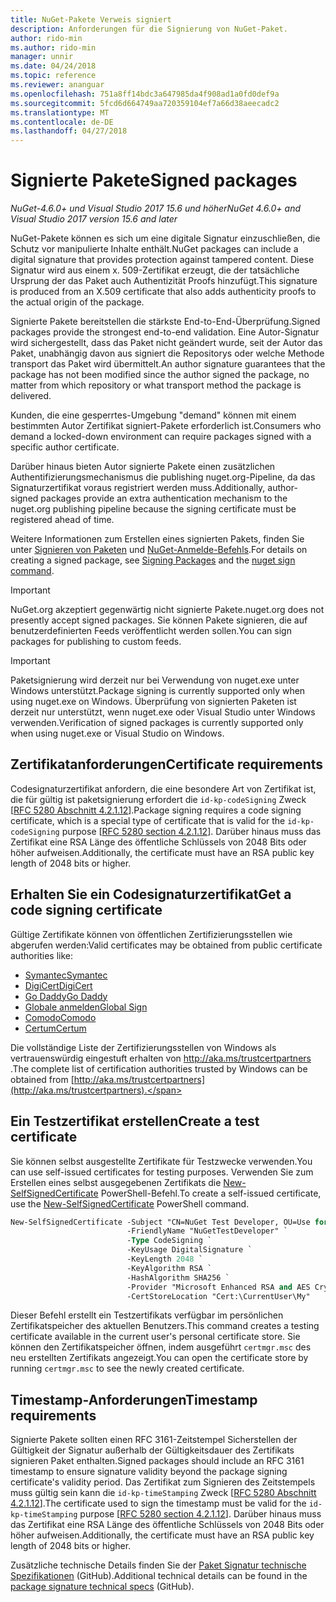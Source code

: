 ```yaml
---
title: NuGet-Pakete Verweis signiert
description: Anforderungen für die Signierung von NuGet-Paket.
author: rido-min
ms.author: rido-min
manager: unnir
ms.date: 04/24/2018
ms.topic: reference
ms.reviewer: ananguar
ms.openlocfilehash: 751a8ff14bdc3a647985da4f908ad1a0fd0def9a
ms.sourcegitcommit: 5fcd6d664749aa720359104ef7a66d38aeecadc2
ms.translationtype: MT
ms.contentlocale: de-DE
ms.lasthandoff: 04/27/2018
---
```

# <a name="signed-packages"></a><span data-ttu-id="e5618-103">Signierte Pakete</span><span class="sxs-lookup"><span data-stu-id="e5618-103">Signed packages</span></span>

<span data-ttu-id="e5618-104">*NuGet-4.6.0+ und Visual Studio 2017 15.6 und höher*</span><span class="sxs-lookup"><span data-stu-id="e5618-104">*NuGet 4.6.0+ and Visual Studio 2017 version 15.6 and later*</span></span>

<span data-ttu-id="e5618-105">NuGet-Pakete können es sich um eine digitale Signatur einzuschließen, die Schutz vor manipulierte Inhalte enthält.</span><span class="sxs-lookup"><span data-stu-id="e5618-105">NuGet packages can include a digital signature that provides protection against tampered content.</span></span> <span data-ttu-id="e5618-106">Diese Signatur wird aus einem x. 509-Zertifikat erzeugt, die der tatsächliche Ursprung der das Paket auch Authentizität Proofs hinzufügt.</span><span class="sxs-lookup"><span data-stu-id="e5618-106">This signature is produced from an X.509 certificate that also adds authenticity proofs to the actual origin of the package.</span></span>

<span data-ttu-id="e5618-107">Signierte Pakete bereitstellen die stärkste End-to-End-Überprüfung.</span><span class="sxs-lookup"><span data-stu-id="e5618-107">Signed packages provide the strongest end-to-end validation.</span></span> <span data-ttu-id="e5618-108">Eine Autor-Signatur wird sichergestellt, dass das Paket nicht geändert wurde, seit der Autor das Paket, unabhängig davon aus signiert die Repositorys oder welche Methode transport das Paket wird übermittelt.</span><span class="sxs-lookup"><span data-stu-id="e5618-108">An author signature guarantees that the package has not been modified since the author signed the package, no matter from which repository or what transport method the package is delivered.</span></span>

<span data-ttu-id="e5618-109">Kunden, die eine gesperrtes-Umgebung "demand" können mit einem bestimmten Autor Zertifikat signiert-Pakete erforderlich ist.</span><span class="sxs-lookup"><span data-stu-id="e5618-109">Consumers who demand a locked-down environment can require packages signed with a specific author certificate.</span></span>

<span data-ttu-id="e5618-110">Darüber hinaus bieten Autor signierte Pakete einen zusätzlichen Authentifizierungsmechanismus die publishing nuget.org-Pipeline, da das Signaturzertifikat voraus registriert werden muss.</span><span class="sxs-lookup"><span data-stu-id="e5618-110">Additionally, author-signed packages provide an extra authentication mechanism to the nuget.org publishing pipeline because the signing certificate must be registered ahead of time.</span></span>

<span data-ttu-id="e5618-111">Weitere Informationen zum Erstellen eines signierten Pakets, finden Sie unter [Signieren von Paketen](../create-packages/Sign-a-package.md) und [NuGet-Anmelde-Befehls](../tools/cli-ref-sign.md).</span><span class="sxs-lookup"><span data-stu-id="e5618-111">For details on creating a signed package, see [Signing Packages](../create-packages/Sign-a-package.md) and the [nuget sign command](../tools/cli-ref-sign.md).</span></span>

> [!Important]
> <span data-ttu-id="e5618-112">NuGet.org akzeptiert gegenwärtig nicht signierte Pakete.</span><span class="sxs-lookup"><span data-stu-id="e5618-112">nuget.org does not presently accept signed packages.</span></span> <span data-ttu-id="e5618-113">Sie können Pakete signieren, die auf benutzerdefinierten Feeds veröffentlicht werden sollen.</span><span class="sxs-lookup"><span data-stu-id="e5618-113">You can sign packages for publishing to custom feeds.</span></span>

> [!Important]
> <span data-ttu-id="e5618-114">Paketsignierung wird derzeit nur bei Verwendung von nuget.exe unter Windows unterstützt.</span><span class="sxs-lookup"><span data-stu-id="e5618-114">Package signing is currently supported only when using nuget.exe on Windows.</span></span> <span data-ttu-id="e5618-115">Überprüfung von signierten Paketen ist derzeit nur unterstützt, wenn nuget.exe oder Visual Studio unter Windows verwenden.</span><span class="sxs-lookup"><span data-stu-id="e5618-115">Verification of signed packages is currently supported only when using nuget.exe or Visual Studio on Windows.</span></span>

## <a name="certificate-requirements"></a><span data-ttu-id="e5618-116">Zertifikatanforderungen</span><span class="sxs-lookup"><span data-stu-id="e5618-116">Certificate requirements</span></span>

<span data-ttu-id="e5618-117">Codesignaturzertifikat anfordern, die eine besondere Art von Zertifikat ist, die für gültig ist paketsignierung erfordert die `id-kp-codeSigning` Zweck [[RFC 5280 Abschnitt 4.2.1.12](https://tools.ietf.org/html/rfc5280#section-4.2.1.12)].</span><span class="sxs-lookup"><span data-stu-id="e5618-117">Package signing requires a code signing certificate, which is a special type of certificate that is valid for the `id-kp-codeSigning` purpose [[RFC 5280 section 4.2.1.12](https://tools.ietf.org/html/rfc5280#section-4.2.1.12)].</span></span> <span data-ttu-id="e5618-118">Darüber hinaus muss das Zertifikat eine RSA Länge des öffentliche Schlüssels von 2048 Bits oder höher aufweisen.</span><span class="sxs-lookup"><span data-stu-id="e5618-118">Additionally, the certificate must have an RSA public key length of 2048 bits or higher.</span></span>

## <a name="get-a-code-signing-certificate"></a><span data-ttu-id="e5618-119">Erhalten Sie ein Codesignaturzertifikat</span><span class="sxs-lookup"><span data-stu-id="e5618-119">Get a code signing certificate</span></span>

<span data-ttu-id="e5618-120">Gültige Zertifikate können von öffentlichen Zertifizierungsstellen wie abgerufen werden:</span><span class="sxs-lookup"><span data-stu-id="e5618-120">Valid certificates may be obtained from public certificate authorities like:</span></span>

- [<span data-ttu-id="e5618-121">Symantec</span><span class="sxs-lookup"><span data-stu-id="e5618-121">Symantec</span></span>](https://trustcenter.websecurity.symantec.com/process/trust/productOptions?productType=SoftwareValidationClass3)
- [<span data-ttu-id="e5618-122">DigiCert</span><span class="sxs-lookup"><span data-stu-id="e5618-122">DigiCert</span></span>](https://www.digicert.com/code-signing/)
- [<span data-ttu-id="e5618-123">Go Daddy</span><span class="sxs-lookup"><span data-stu-id="e5618-123">Go Daddy</span></span>](https://www.godaddy.com/web-security/code-signing-certificate)
- [<span data-ttu-id="e5618-124">Globale anmelden</span><span class="sxs-lookup"><span data-stu-id="e5618-124">Global Sign</span></span>](https://www.globalsign.com/en/code-signing-certificate/)
- [<span data-ttu-id="e5618-125">Comodo</span><span class="sxs-lookup"><span data-stu-id="e5618-125">Comodo</span></span>](https://www.comodo.com/e-commerce/code-signing/code-signing-certificate.php)
- [<span data-ttu-id="e5618-126">Certum</span><span class="sxs-lookup"><span data-stu-id="e5618-126">Certum</span></span>](https://www.certum.eu/certum/cert,offer_en_open_source_cs.xml) 

<span data-ttu-id="e5618-127">Die vollständige Liste der Zertifizierungsstellen von Windows als vertrauenswürdig eingestuft erhalten von [ http://aka.ms/trustcertpartners ](http://aka.ms/trustcertpartners).</span><span class="sxs-lookup"><span data-stu-id="e5618-127">The complete list of certification authorities trusted by Windows can be obtained from [http://aka.ms/trustcertpartners](http://aka.ms/trustcertpartners).</span></span>

## <a name="create-a-test-certificate"></a><span data-ttu-id="e5618-128">Ein Testzertifikat erstellen</span><span class="sxs-lookup"><span data-stu-id="e5618-128">Create a test certificate</span></span>

<span data-ttu-id="e5618-129">Sie können selbst ausgestellte Zertifikate für Testzwecke verwenden.</span><span class="sxs-lookup"><span data-stu-id="e5618-129">You can use self-issued certificates for testing purposes.</span></span> <span data-ttu-id="e5618-130">Verwenden Sie zum Erstellen eines selbst ausgegebenen Zertifikats die [New-SelfSignedCertificate](https://docs.microsoft.com/en-us/powershell/module/pkiclient/new-selfsignedcertificate) PowerShell-Befehl.</span><span class="sxs-lookup"><span data-stu-id="e5618-130">To create a self-issued certificate, use the [New-SelfSignedCertificate](https://docs.microsoft.com/en-us/powershell/module/pkiclient/new-selfsignedcertificate) PowerShell command.</span></span>

```ps
New-SelfSignedCertificate -Subject "CN=NuGet Test Developer, OU=Use for testing purposes ONLY" `
                          -FriendlyName "NuGetTestDeveloper" `
                          -Type CodeSigning `
                          -KeyUsage DigitalSignature `
                          -KeyLength 2048 `
                          -KeyAlgorithm RSA `
                          -HashAlgorithm SHA256 `
                          -Provider "Microsoft Enhanced RSA and AES Cryptographic Provider" `
                          -CertStoreLocation "Cert:\CurrentUser\My" 
```

<span data-ttu-id="e5618-131">Dieser Befehl erstellt ein Testzertifikats verfügbar im persönlichen Zertifikatspeicher des aktuellen Benutzers.</span><span class="sxs-lookup"><span data-stu-id="e5618-131">This command creates a testing certificate available in the current user's personal certificate store.</span></span> <span data-ttu-id="e5618-132">Sie können den Zertifikatspeicher öffnen, indem ausgeführt `certmgr.msc` des neu erstellten Zertifikats angezeigt.</span><span class="sxs-lookup"><span data-stu-id="e5618-132">You can open the certificate store by running `certmgr.msc` to see the newly created certificate.</span></span>

## <a name="timestamp-requirements"></a><span data-ttu-id="e5618-133">Timestamp-Anforderungen</span><span class="sxs-lookup"><span data-stu-id="e5618-133">Timestamp requirements</span></span>

<span data-ttu-id="e5618-134">Signierte Pakete sollten einen RFC 3161-Zeitstempel Sicherstellen der Gültigkeit der Signatur außerhalb der Gültigkeitsdauer des Zertifikats signieren Paket enthalten.</span><span class="sxs-lookup"><span data-stu-id="e5618-134">Signed packages should include an RFC 3161 timestamp to ensure signature validity beyond the package signing certificate's validity period.</span></span> <span data-ttu-id="e5618-135">Das Zertifikat zum Signieren des Zeitstempels muss gültig sein kann die `id-kp-timeStamping` Zweck [[RFC 5280 Abschnitt 4.2.1.12](https://tools.ietf.org/html/rfc5280#section-4.2.1.12)].</span><span class="sxs-lookup"><span data-stu-id="e5618-135">The certificate used to sign the timestamp must be valid for the `id-kp-timeStamping` purpose [[RFC 5280 section 4.2.1.12](https://tools.ietf.org/html/rfc5280#section-4.2.1.12)].</span></span> <span data-ttu-id="e5618-136">Darüber hinaus muss das Zertifikat eine RSA Länge des öffentliche Schlüssels von 2048 Bits oder höher aufweisen.</span><span class="sxs-lookup"><span data-stu-id="e5618-136">Additionally, the certificate must have an RSA public key length of 2048 bits or higher.</span></span>

<span data-ttu-id="e5618-137">Zusätzliche technische Details finden Sie der [Paket Signatur technische Spezifikationen](https://github.com/NuGet/Home/wiki/Package-Signatures-Technical-Details) (GitHub).</span><span class="sxs-lookup"><span data-stu-id="e5618-137">Additional technical details can be found in the [package signature technical specs](https://github.com/NuGet/Home/wiki/Package-Signatures-Technical-Details) (GitHub).</span></span>
